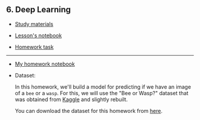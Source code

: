 ## 6. Deep Learning

* [Study materials](https://github.com/DataTalksClub/machine-learning-zoomcamp/tree/master/08-deep-learning)

* [Lesson's notebook](https://github.com/DataTalksClub/machine-learning-zoomcamp/blob/master/08-deep-learning/notebook.ipynb)

* [Homework task](https://github.com/DataTalksClub/machine-learning-zoomcamp/blob/master/cohorts/2023/08-deep-learning/homework.md)

---
* [My homework notebook](08-homework.ipynb)

* Dataset:

    In this homework, we'll build a model for predicting if we have an image of a `bee` or a `wasp`. For this, we will use the "Bee or Wasp?" dataset that was obtained from [Kaggle](https://www.kaggle.com/datasets/jerzydziewierz/bee-vs-wasp) and slightly rebuilt.

    You can download the dataset for this homework from [here](https://github.com/SVizor42/ML_Zoomcamp/releases/download/bee-wasp-data/data.zip).
